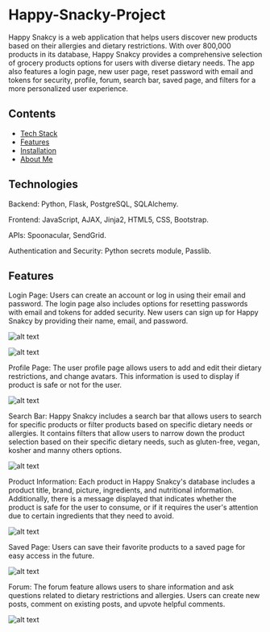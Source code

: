 # Happy-Snacky-Project

Happy Snakcy is a web application that helps users discover new products based on their allergies and dietary restrictions.
With over 800,000 products in its database, Happy Snakcy provides a comprehensive selection of grocery products options for users with diverse dietary needs.
The app also features a login page, new user page, reset password with email and tokens for security, profile, forum, search bar, saved page, and filters for a 
more personalized user experience.


## Contents
* [Tech Stack](#technologies)
* [Features](#features)
* [Installation](#install)
* [About Me](#aboutme)



## <a name="technologies"></a>Technologies


Backend: Python, Flask, PostgreSQL, SQLAlchemy.

Frontend: JavaScript, AJAX, Jinja2, HTML5, CSS, Bootstrap.

APIs: Spoonacular, SendGrid.

Authentication and Security: Python secrets module, Passlib.



## <a name="features"></a>Features


Login Page: Users can create an account or log in using their email and password. 
The login page also includes options for resetting passwords with email and tokens for added security.
New users can sign up for Happy Snakcy by providing their name, email, and password.

![alt text](final-project/static/img/login-page.JPG)


![alt text](final-project/static/img/password-reset.JPG)


Profile Page: The user profile page allows users to add and edit their dietary restrictions, and change avatars. This information is used to display 
if product is safe or not for the user.

![alt text](final-project/static/img/profile-page.JPG)

Search Bar: Happy Snakcy includes a search bar that allows users to search for specific products or filter products based on specific dietary needs or allergies.
It contains filters that allow users to narrow down the product selection based on their specific dietary needs, such as gluten-free, vegan, kosher
and manny others options.

![alt text](final-project/static/img/search-bar.JPG)

Product Information: Each product in Happy Snakcy's database includes a product title, brand, picture, ingredients, and nutritional information. 
Additionally, there is a message displayed that indicates whether the product is safe for the user to consume, or if it requires the user's attention due
to certain ingredients that they need to avoid.

![alt text](final-project/static/img/info-page.JPG)

Saved Page: Users can save their favorite products to a saved page for easy access in the future.

![alt text](final-project/static/img/forums.JPG)

Forum: The forum feature allows users to share information and ask questions related to dietary restrictions and allergies. 
Users can create new posts, comment on existing posts, and upvote helpful comments.

![alt text](final-project/static/img/Forum-page.JPG)
